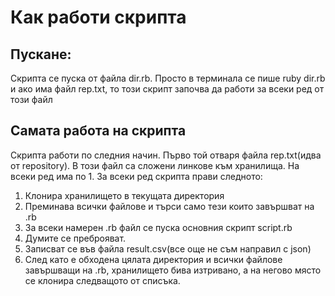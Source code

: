 # Как работи скрипта
## Пускане:
  Скрипта се пуска от файла dir.rb. Просто в терминала се пише ruby dir.rb и ако
  има файл rep.txt, то този скрипт започва да работи за всеки ред от този файл

## Самата работа на скрипта
  Скрипта работи по следния начин. Първо той отваря файла rep.txt(идва от repository).
  В този файл са сложени линкове към хранилища. На всеки ред има по 1. За всеки ред
  скрипта прави следното:
  1. Клонира хранилището в текущата директория
  2. Преминава всички файлове и търси само тези които завършват на .rb
  3. За всеки намерен .rb файл се пуска основния скрипт script.rb
  4. Думите се преброяват.
  5. Записват се във файла result.csv(все още не съм направил с json)
  6. След като е обходена цялата директория и всички файлове завършващи на .rb,
  хранилището бива изтривано, а на негово място се клонира следващото от списъка.
